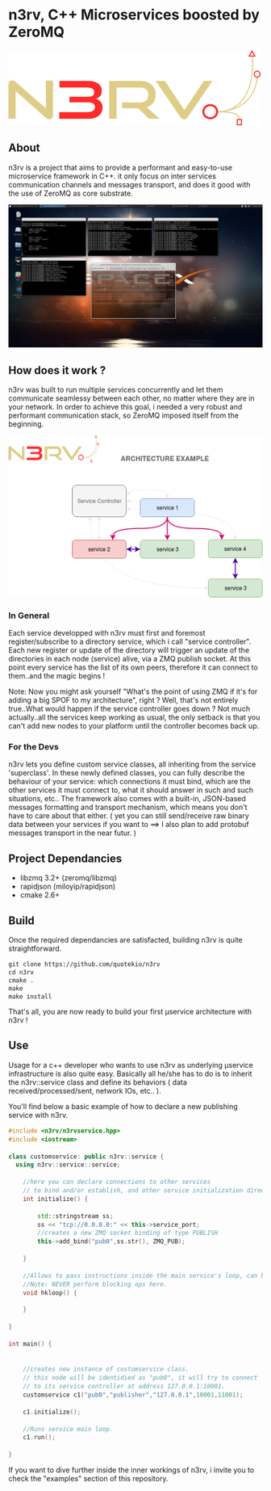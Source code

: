 n3rv, C++ Microservices boosted by ZeroMQ
=========================================


![N3RV LOGO](/resources/images/n3rv.png?raw=true "n3rv logo")


About
-----

n3rv is a project that aims to provide a performant and easy-to-use microservice framework in C++. it only focus on inter services communication channels and messages transport, and does it good with the use of ZeroMQ as core substrate.

![Working Example](/resources/images/screens/sc1.png "working example")

How does it work ?
------------------

n3rv was built to run multiple services concurrently and let them communicate seamlessy between each other, no matter where they are in your network.
In order to achieve this goal, i needed a very robust and performant communication stack, so ZeroMQ imposed itself from the beginning.

![arch example](/resources/images/n3rv_arch_example.png?raw=true "arch example")

### In General

Each service developped with n3rv must first and foremost register/subscribe to a directory service, which i call "service controller". 
Each new register or update of the directory will trigger an update of the directories in each node (service) alive, via a ZMQ publish socket.
At this point every service has the list of its own peers, therefore it can connect to them..and the magic begins !

Note: Now you might ask yourself "What's the point of using ZMQ if it's for adding a big SPOF to my architecture", right ? Well, that's not entirely true..What would happen if the service controller goes down ? Not much actually..all the services keep working as usual, the only setback is that you can't add new nodes to your platform until the controller becomes back up.

### For the Devs

n3rv lets you define custom service classes, all inheriting from the service 'superclass'. In these newly defined classes, you can fully describe the behaviour of your service: which connections it must bind, which are the other services it must connect to, what it should answer in such and such situations, etc..
The framework also comes with a built-in, JSON-based messages formatting and transport mechanism, which means you don't have to care about that either. ( yet you can still send/receive raw binary data between your services if you want to ==> I also plan to add protobuf messages transport in the near futur. )

Project Dependancies
--------------------

* libzmq 3.2+ (zeromq/libzmq)
* rapidjson (miloyip/rapidjson)
* cmake 2.6+

Build
-----

Once the required dependancies are satisfacted, building n3rv is quite straightforward.

```Shell
git clone https://github.com/quotekio/n3rv
cd n3rv
cmake .
make
make install
```

That's all, you are now ready to build your first µservice architecture with n3rv !

Use
---

Usage for a c++ developer who wants to use n3rv as underlying µservice infrastructure is also quite easy.
Basically all he/she has to do is to inherit the n3rv::service class and define its behaviors ( data received/processed/sent, network IOs, etc.. ).

You'll find below a basic example of how to declare a new publishing service with n3rv.

```C++
#include <n3rv/n3rvservice.hpp>
#include <iostream>

class customservice: public n3rv::service {
  using n3rv::service::service;

    //here you can declare connections to other services 
    // to bind and/or establish, and other service initialization directices.
    int initialize() {

        std::stringstream ss;
        ss << "tcp://0.0.0.0:" << this->service_port;
        //creates a new ZMQ socket binding of type PUBLISH
        this->add_bind("pub0",ss.str(), ZMQ_PUB);

    }

    //Allows to pass instructions inside the main service's loop, can be left empty.
    //Note: NEVER perform blocking ops here.
    void hkloop() {

    }

}

int main() {

   
    //creates new instance of customservice class. 
    // this node will be identidied as "pub0", it will try to connect
    // to its service controller at address 127.0.0.1:10001.
    customservice c1("pub0","publisher","127.0.0.1",10001,11001);

    c1.initialize();

    //Runs service main loop.
    c1.run();

}
```

If you want to dive further inside the inner workings of n3rv, i invite you to check the "examples" section of this repository.
